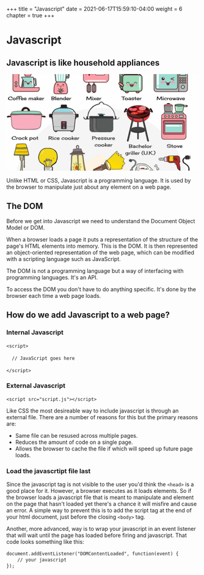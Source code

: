 +++
title = "Javascript"
date = 2021-06-17T15:59:10-04:00
weight = 6
chapter = true
+++

# Javascript

## Javascript is like household appliances

![household appliances](images/appliances.jpg)

Unlike HTML or CSS, Javascript is a programming language. It is used by the browser to manipulate just about any element on a web page. 

## The DOM

Before we get into Javascript we need to understand the Document Object Model or DOM.

When a browser loads a page it puts a representation of the structure of the page's HTML elements into memory. This is the DOM. It is then represented an object-oriented representation of the web page, which can be modified with a scripting language such as JavaScript.

The DOM is not a programming language but a way of interfacing with programming languages. It's an API.

To access the DOM you don't have to do anything specific. It's done by the browser each time a web page loads.

## How do we add Javascript to a web page?

###  Internal Javascript

```
<script>

  // JavaScript goes here

</script>
```

### External Javascript

```
<script src="script.js"></script>
```

Like CSS the most desireable way to include javascript is through an external file. There are a number of reasons for this but the primary reasons are:
- Same file can be resused across multiple pages.
- Reduces the amount of code on a single page.
- Allows the browser to cache the file if which will speed up future page loads.

### Load the javascrtipt file last

Since the javascript tag is not visible to the user you'd think the ```<head>``` is a good place for it. However, a browser executes as it loads elements. So if the browser loads a javascript file that is meant to manipulate and element on the page that hasn't loaded yet there's a chance it will misfire and cause an error. A simple way to prevent this is to add the script tag at the end of your html document, just before the closing ```<body>``` tag.

Another, more advanced, way is to wrap your javascript in an event listener that will wait until the page has loaded before firing and javascript. That code looks something like this:

```
document.addEventListener("DOMContentLoaded", function(event) {
	// your javascript
});
```

